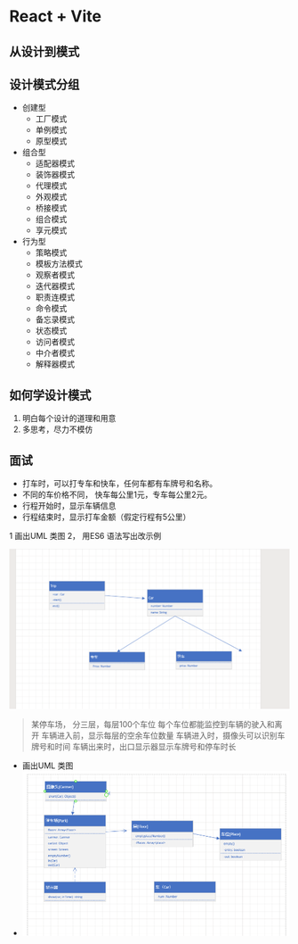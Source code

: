 # React + Vite

## 从设计到模式
## 设计模式分组 
  - 创建型 
    - 工厂模式
    - 单例模式
    - 原型模式
  - 组合型
    - 适配器模式
    - 装饰器模式
    - 代理模式
    - 外观模式
    - 桥接模式
    - 组合模式
    - 享元模式
  - 行为型
    - 策略模式
    - 模板方法模式
    - 观察者模式
    - 迭代器模式
    - 职责连模式
    - 命令模式
    - 备忘录模式
    - 状态模式
    - 访问者模式
    - 中介者模式
    - 解释器模式
## 如何学设计模式
1. 明白每个设计的道理和用意
2. 多思考，尽力不模仿
   

## 面试
- 打车时，可以打专车和快车，任何车都有车牌号和名称。
- 不同的车价格不同， 快车每公里1元，专车每公里2元。
- 行程开始时，显示车辆信息
- 行程结束时，显示打车金额（假定行程有5公里）

1 画出UML 类图
2， 用ES6 语法写出改示例

![Alt text](image.png)

> 某停车场， 分三层，每层100个车位
> 每个车位都能监控到车辆的驶入和离开
> 车辆进入前，显示每层的空余车位数量
> 车辆进入时，摄像头可以识别车牌号和时间
> 车辆出来时，出口显示器显示车牌号和停车时长
- 画出UML 类图
- ![Park](image-1.png)
  
